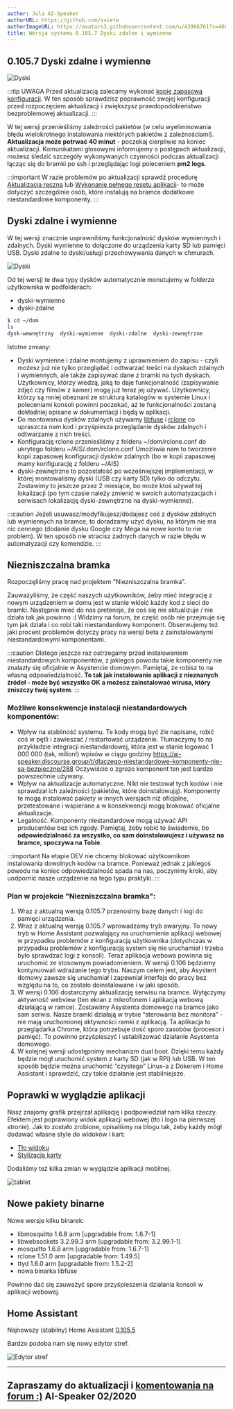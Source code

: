 ```yaml
---
author: Jola AI-Speaker
authorURL: https://github.com/sviete
authorImageURL: https://avatars3.githubusercontent.com/u/43966761?s=460&v=4
title: Wersja systemu 0.105.7 Dyski zdalne i wymienne
---
```



##  0.105.7 Dyski zdalne i wymienne

![Dyski](/img/en/frontend/drives_all.png)


<!--truncate-->

:::tip
UWAGA Przed aktualizacją zalecamy wykonać [kopię zapasową konfiguracji](/docs/ais_bramka_configuration_software#kopia-zapasowa-konfiguracji). W ten sposób sprawdzisz poprawność swojej konfiguracji przed rozpoczęciem aktualizacji i zwiększysz prawdopodobieństwo bezproblemowej aktualizacji.
:::

W tej wersji przenieśliśmy zależności pakietów (w celu wyeliminowania błędu wielokrotnego instalowania niektórych pakietów z zależnościami). **Aktualizacja może potrwać 40 minut** - poczekaj cierpliwie na koniec aktualizacji. Komunikatami głosowymi informujemy o postępach aktualizacji, możesz śledzić szczegóły wykonywanych czynności podczas aktualizacji łącząc się do bramki po ssh i przeglądając logi poleceniem **pm2 logs**.

:::important
W razie problemów po aktualizacji sprawdź procedurę [Aktualizacja ręczna](/docs/ais_bramka_update_manual) lub [Wykonanie pełnego resetu aplikacji](/docs/ais_bramka_reset_ais_step_by_step)- to może dotyczyć szczególnie osób, które instalują na bramce dodatkowe niestandardowe komponenty.
:::

## Dyski zdalne i wymienne

W tej wersji znacznie usprawniliśmy funkcjonalność dysków wymiennych i zdalnych.
Dyski wymienne to dołączone do urządzenia karty SD lub pamięci USB.
Dyski zdalne to dyski/usługi przechowywania danych w chmurach.

![Dyski](/img/en/frontend/drives_all.png)

Od tej wersji te dwa typy dysków automatycznie monutujemy w folderze użytkownika w podfolderach:

- dyski-wymienne
- dyski-zdalne

``` bash
$ cd ~/dom
ls
dysk-wewnętrzny  dyski-wymienne  dyski-zdalne  dyski-zewnętrzne
```

Istotne zmiany:
- Dyski wymienne i zdalne montujemy z uprawnieniem do zapisu - czyli możesz już nie tylko przeglądać i odtwarzać treści na dyskach zdalnych i wymiennych, ale także zapisywać dane z bramki na tych dyskach. Użytkownicy, którzy wiedzą, jaką to daje funkcjonalność (zapisywanie zdjęć czy filmów z kamer) mogą już teraz jej używać. Użytkownicy, którzy są mniej obeznani ze strukturą katalogów w systemie Linux i poleceniami konsoli powinni poczekać, aż te funkcjonalności zostaną dokładniej opisane w dokumentacji i będą w aplikacji.
- Do montowania dysków zdalnych używamy [libfuse](https://pl.wikipedia.org/wiki/FUSE) i [rclone](https://rclone.org/) co upraszcza nam kod i przyśpiesza przeglądanie dysków zdalnych i odtwarzanie z nich treści.
- Konfigurację rclone przenieśliśmy z folderu ~/dom/rclone.conf do ukrytego folderu ~/AIS/.dom/rclone.conf Umożliwia nam to tworzenie kopii zapasowej konfiguracji dysków zdalnych (bo w kopii zapasowej mamy konfigurację z folderu ~/AIS)
- dyski-zewnętrzne to pozostałość po wcześniejszej implementacji, w której montowaliśmy dyski (USB czy karty SD) tylko do odczytu. Zostawimy to jeszcze przez 2 miesiące, bo może ktoś używał tej lokalizacji (po tym czasie należy zmienić w swoich automatyzacjach i serwisach lokalizację dyski-zewnętrzne na dyski-wymienne).

:::caution
Jeżeli usuwasz/modyfikujesz/dodajesz coś z dysków zdalnych lub wymiennych na bramce, to doradzamy użyć dysku, na którym nie ma nic cennego (dodanie dysku Google czy Mega na nowe konto to nie problem). W ten sposób nie stracisz żadnych danych w razie błędu w automatyzacji czy komendzie.
:::

## Niezniszczalna bramka

Rozpoczęliśmy pracę nad projektem "Niezniszczalna bramka".

Zauważyliśmy, że część naszych użytkowników, żeby mieć integrację z nowym urządzeniem w domu jest w stanie wkleić każdy kod z sieci do bramki.
Następnie mieć do nas pretensje, że coś się nie aktualizuje / nie działa tak jak powinno :(
Widzimy na forum, że część osób nie przejmuje się tym jak działa i co robi taki niestandardowy komponent. Obserwujemy też jaki procent problemów dotyczy pracy na wersji beta z zainstalowanymi niestandardowymi komponentami.

:::caution
Dlatego jeszcze raz ostrzegamy przed instalowaniem niestandardowych komponentów, z jakiegoś powodu takie komponenty nie znalazły się oficjalnie w Asystencie domowym. Pamiętaj, że robisz to na własną odpowiedzialność. **To tak jak instalowanie aplikacji z nieznanych źródeł - może być wszystko OK a możesz zainstalować wirusa, który zniszczy twój system**.
:::


###  Możliwe konsekwencje instalacji niestandardowych komponentów:

- Wpływ na stabilność systemu. Te kody mogą być źle napisane, robić coś w pętli i zawieszać / restartować urządzenie. Tłumaczymy to na przykładzie integracji niestandardowej, która jest w stanie logować 1 000 000 (tak, milion!) wpisów w ciągu godziny https://ai-speaker.discourse.group/t/dlaczego-niestandardowe-komponenty-nie-sa-bezpieczne/288 Oczywiście o zgrozo komponent ten jest bardzo powszechnie używany.
- Wpływ na aktualizacje automatyczne. Nikt nie testował tych kodów i nie sprawdzał ich zależności (pakietów, które doinstalowują). Komponenty te mogą instalować pakiety w innych wersjach niż oficjalne, przetestowane i wspierane a w konsekwencji mogą blokować oficjalne aktualizacje.
- Legalność. Komponenty niestandardowe mogą używać API producentów bez ich zgody. Pamiętaj, żeby robić to świadomie, bo **odpowiedzialność za wszystko, co sam doinstalowujesz i używasz na bramce, spoczywa na Tobie**.

:::important
Na etapie DEV nie chcemy blokować użytkownikom instalowania dowolnych kodów na bramce. Ponieważ jednak z jakiegoś powodu na koniec odpowiedzialność spada na nas, poczynimy kroki, aby uodpornić nasze urządzenie na tego typu praktyki.
:::

### Plan w projekcie "Niezniszczalna bramka":

1. Wraz z aktualną wersją 0.105.7 przenosimy bazę danych i logi do pamięci urządzenia.
2. Wraz z aktualną wersją 0.105.7 wprowadzamy tryb awaryjny. To nowy tryb w Home Assistant pozwalający na uruchomienie aplikacji webowej w przypadku problemów z konfiguracją użytkownika (dotychczas w przypadku problemów z konfiguracją system się nie uruchamiał i trzeba było sprawdzać logi z konsoli). Teraz aplikacja webowa powinna się uruchomić ze stosownym powiadomieniem. W wersji 0.106 będziemy kontynuowali wdrażanie tego trybu. Naszym celem jest, aby Asystent domowy zawsze się uruchamiał i zapewniał interfejs do pracy bez względu na to, co zostało doinstalowane i w jaki sposób.
3. W wersji 0.106 dostarczymy aktualizację serwisu na bramce. Wyłączymy aktywność webview (ten ekran z mikrofonem i aplikacją webową działającą w ramce). Zostawimy Asystenta domowego na bramce jako sam serwis. Nasze bramki działają w trybie “sterowania bez monitora” - nie mają uruchomionej aktywności ramki z aplikacją. Ta aplikacja to przeglądarka Chrome, która potrzebuje dość sporo zasobów (procesor i pamięć). To powinno przyśpieszyć i ustabilizować działanie Asystenta domowego.
4. W kolejnej wersji udostępnimy mechanizm dual boot. Dzięki temu każdy będzie mógł uruchomić system z karty SD (jak w RPi) lub USB. W ten sposób będzie można uruchomić “czystego” Linux-a z Dokerem i Home Assistant i sprawdzić, czy takie działanie jest stabilniejsze.


## Poprawki w wyglądzie aplikacji

Nasz znajomy grafik przejrzał aplikację i podpowiedział nam kilka rzeczy.
Efektem jest poprawiony widok aplikacji webowej (tło i logo na pierwszej stronie).
Jak to zostało zrobione, opisaliśmy na blogu tak, żeby każdy mógł dodawać własne style do widoków i kart:
- [Tło widoku](https://ai-speaker.discourse.group/t/wlasne-ladne-tlo-dla-widoku-w-aplikacji/265)
- [Stylizacja karty](https://ai-speaker.discourse.group/t/stylizacja-karty-w-aplikacji/273)

Dodaliśmy też kilka zmian w wyglądzie aplikacji mobilnej.

![tablet](/img/en/blog/202002/tablet.png)


## Nowe pakiety binarne

Nowe wersje kilku binarek:
- libmosquitto 1.6.8 arm [upgradable from: 1.6.7-1]
- libwebsockets 3.2.99.3 arm [upgradable from: 3.2.99.1-1]
- mosquitto 1.6.8 arm [upgradable from: 1.6.7-1]
- rclone 1.51.0 arm [upgradable from: 1.49.5]
- ttyd 1.6.0 arm [upgradable from: 1.5.2-2]
- nowa binarka libfuse

Powinno dać się zauważyć spore przyśpieszenia działania konsoli w aplikacji webowej.

## Home Assistant

Najnowszy (stabilny) Home Assistant <a href="https://www.home-assistant.io/blog/2020/02/05/release-105/" target="_blank">0.105.5</a>

Bardzo podoba nam się nowy edytor stref.

![Edytor stref](/img/en/bramka/presence_detection_13.png)


----
Zapraszamy do aktualizacji i [komentowania na forum :)](https://ai-speaker.discourse.group/)
AI-Speaker 02/2020
----
